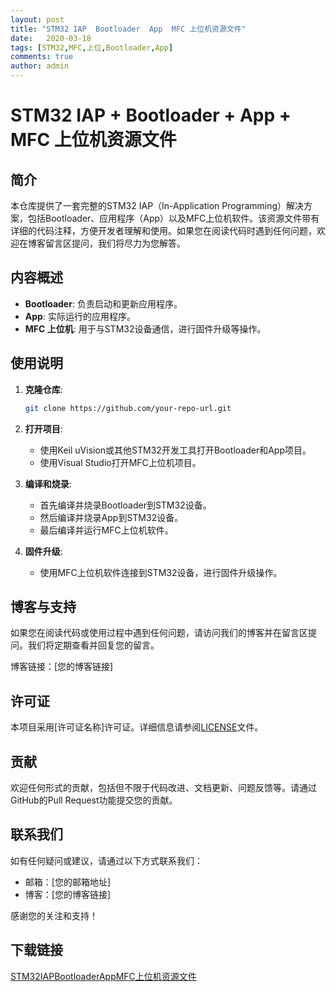 ```yaml
---
layout: post
title: "STM32 IAP  Bootloader  App  MFC 上位机资源文件"
date:   2020-03-18
tags: [STM32,MFC,上位,Bootloader,App]
comments: true
author: admin
---
```

# STM32 IAP + Bootloader + App + MFC 上位机资源文件

## 简介

本仓库提供了一套完整的STM32 IAP（In-Application Programming）解决方案，包括Bootloader、应用程序（App）以及MFC上位机软件。该资源文件带有详细的代码注释，方便开发者理解和使用。如果您在阅读代码时遇到任何问题，欢迎在博客留言区提问，我们将尽力为您解答。

## 内容概述

- **Bootloader**: 负责启动和更新应用程序。
- **App**: 实际运行的应用程序。
- **MFC 上位机**: 用于与STM32设备通信，进行固件升级等操作。

## 使用说明

1. **克隆仓库**:
   ```bash
   git clone https://github.com/your-repo-url.git
   ```

2. **打开项目**:
   - 使用Keil uVision或其他STM32开发工具打开Bootloader和App项目。
   - 使用Visual Studio打开MFC上位机项目。

3. **编译和烧录**:
   - 首先编译并烧录Bootloader到STM32设备。
   - 然后编译并烧录App到STM32设备。
   - 最后编译并运行MFC上位机软件。

4. **固件升级**:
   - 使用MFC上位机软件连接到STM32设备，进行固件升级操作。

## 博客与支持

如果您在阅读代码或使用过程中遇到任何问题，请访问我们的博客并在留言区提问。我们将定期查看并回复您的留言。

博客链接：[您的博客链接]

## 许可证

本项目采用[许可证名称]许可证。详细信息请参阅[LICENSE](LICENSE)文件。

## 贡献

欢迎任何形式的贡献，包括但不限于代码改进、文档更新、问题反馈等。请通过GitHub的Pull Request功能提交您的贡献。

## 联系我们

如有任何疑问或建议，请通过以下方式联系我们：

- 邮箱：[您的邮箱地址]
- 博客：[您的博客链接]

感谢您的关注和支持！

## 下载链接

[STM32IAPBootloaderAppMFC上位机资源文件](https://pan.quark.cn/s/94d0b6eeb7de)